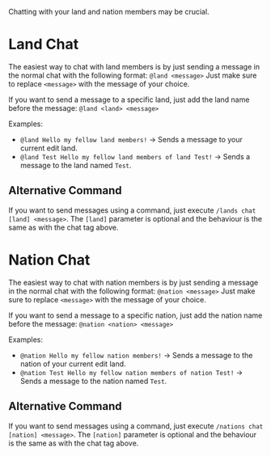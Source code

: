 Chatting with your land and nation members may be crucial.

# Land Chat
The easiest way to chat with land members is by just sending a message in the normal chat with the following format: ``@land <message>``
Just make sure to replace ``<message>`` with the message of your choice.

If you want to send a message to a specific land, just add the land name before the message: ``@land <land> <message>``

Examples:
* ``@land Hello my fellow land members!`` -> Sends a message to your current edit land.
* ``@land Test Hello my fellow land members of land Test!`` -> Sends a message to the land named ``Test``.

## Alternative Command
If you want to send messages using a command, just execute ``/lands chat [land] <message>``. The ``[land]`` parameter is optional and the behaviour is the same as with the chat tag above.

# Nation Chat
The easiest way to chat with nation members is by just sending a message in the normal chat with the following format: ``@nation <message>``
Just make sure to replace ``<message>`` with the message of your choice.

If you want to send a message to a specific nation, just add the nation name before the message: ``@nation <nation> <message>``

Examples:
* ``@nation Hello my fellow nation members!`` -> Sends a message to the nation of your current edit land.
* ``@nation Test Hello my fellow nation members of nation Test!`` -> Sends a message to the nation named ``Test``.

## Alternative Command
If you want to send messages using a command, just execute ``/nations chat [nation] <message>``. The ``[nation]`` parameter is optional and the behaviour is the same as with the chat tag above.


